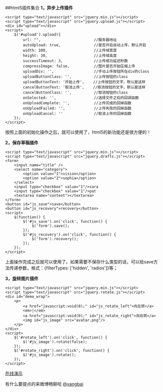 ##html5插件集合
**1，异步上传插件**
	
	<script type="text/javascript" src="jquery.min.js"></script>
	<script type="text/javascript" src="jquery.upload.js"></script>
	<div id="upload"></div>
	<script>
		$('#upload').upload({
			url: "",						//服务器地址
			autoUpload: true,				//是否开启自动上传，默认开启
			width: 100,						//上传域宽度
			height: 30,						//上传域高度
			successTimeout: 3,				//上传成功延迟秒数
			compressImage: false,			//图片是否开始压缩上传
      		uploadDiv: '',					//手动上传按钮所在div的class
			uploadButtonClass: '',			//上传按钮的class
			uploadButtonText: '开始上传',	 //上传按钮的文字，默认是这样
			cancelButtonText: '取消上传',	 //取消按钮的文字，默认是这样
			cancelButtonClass: '',			//取消按钮的class
			onSelected: '',					//选择文件之后的回调函数
			onUploadComplete: '',			//上传完成的回掉函数
			onUploadFailed: '',				//上传失败的回掉函数
			onUploadCancel: ''				//取消上传的回掉函数
		});
	</script>
按照上面的初始化操作之后，就可以使用了，html5的新功能还是很方便的！

**2，保存草稿插件**
	
	<script type="text/javascript" src="jquery.min.js"></script>
	<script type="text/javascript" src="jquery.drafts.js"></script>
	<form>
		<input name="title" />
		<select name="category">
			<option value="1">vision</option>
			<option value="2">sophia</option>
		</select>
		<input type="checkbox" value="1"/>sara
		<input type="checkbox" value="1"/>pat
		<textarea name="content"></textarea>
	</form>
	<button id="js_save">save</button>
	<button id="js_recovery">recovery</button>
	<script>
		$(function() {
			$('#js_save').on('click', function() {
				$('form').save();
			});
			$('#js_recovery').on('click', function() {
				$('form').recovery();
			});
		});
	</script>
上面操作完成之后就可以使用了。如果需要不保存什么类型的话，可以给save方法传递参数，格式：{filterTypes: ['hidden', 'radios']}等；

**3，旋转图片插件**

    <script type="text/javascript" src="jquery.min.js"></script>
    <script type="text/javascript" src="jquery.rotate.js"></script>
    <div id="demo_wrap">
        <p>
            <a href="javascript:void(0);" id="js_rotate_left">向左转</a>
            <em>|</em>
            <a href="javascript:void(0);" id="js_rotate_right">向右转</a>
            <img id="js_image" src="avatar.png"/>
        </p>
    </div>
    <script>
        $('#rotate_left').on('click', function() {
            $('#js_image').rotate(false);
        });
        $('#rotate_right').on('click', function() {
            $('#js_image').rotate();
        });
    </script>
[在线演示](http://www.yangbai66644.com/Demo/rotate.html)

有什么要提点的来微博畅聊哈 [@yangbai](http://weibo.com/yangbai1988)
